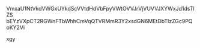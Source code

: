 VmxaU1NtVkdVWGxUYkdScVVtdHdVbFpyVWtOVVJrVjVUVVJXYWxJd1dsTlZS
bEYzVXpCT2RGWnFTbWhhCmVqQTVRMmR3Y2xsdGN6MEtDbTlzZGc9PQoKY2Vi

xgy